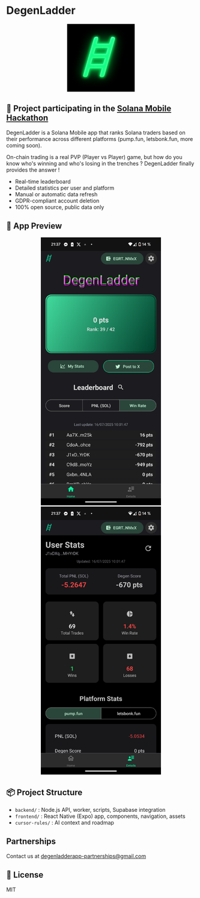 # DegenLadder

<p align="center">
  <img src="frontend/assets/ladder2.png" alt="DegenLadder Logo" width="180"/>
</p>

## 🚀 Project participating in the [Solana Mobile Hackathon](https://solanamobile.radiant.nexus/)

DegenLadder is a Solana Mobile app that ranks Solana traders based on their performance across different platforms (pump.fun, letsbonk.fun, more coming soon).

On-chain trading is a real PVP (Player vs Player) game, but how do you know who's winning and who's losing in the trenches ? DegenLadder finally provides the answer !

- Real-time leaderboard
- Detailed statistics per user and platform
- Manual or automatic data refresh
- GDPR-compliant account deletion
- 100% open source, public data only

## 📱 App Preview

<p align="center">
  <img src="frontend/assets/home.png" alt="Home screenshot" width="320"/>
  <img src="frontend/assets/details.png" alt="Details screenshot" width="320"/>
</p>


## 📦 Project Structure
- `backend/` : Node.js API, worker, scripts, Supabase integration
- `frontend/` : React Native (Expo) app, components, navigation, assets
- `cursor-rules/` : AI context and roadmap

## Partnerships

Contact us at degenladderapp-partnerships@gmail.com

## 📝 License
MIT 